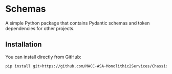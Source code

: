# Schemas  

A simple Python package that contains Pydantic schemas and token dependencies for other projects.

## Installation

You can install directly from GitHub:

```bash
pip install git+https://github.com/MACC-ASA-Monolithic2Services/Chassis.git
